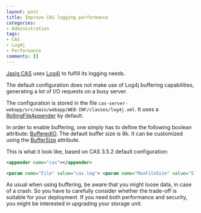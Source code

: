 ```yaml
---
layout: post
title: Improve CAS logging performance
categories:
- Administration
tags:
- CAS
- Log4j
- Performance
comments: []
---
```


[Jasig CAS](http://www.jasig.org/cas) uses [Log4j](http://logging.apache.org/log4j/1.2/) to fulfill its logging needs.

The default configuration does not make use of Log4j buffering capabilities, generating a lot of I/O requests on a busy server.

The configuration is stored in the file `cas-server-webapp/src/main/webapp/WEB-INF/classes/log4j.xml`. It uses a [RollingFileAppender](http://logging.apache.org/log4j/1.2/apidocs/org/apache/log4j/RollingFileAppender.html) by default.

In order to enable buffering, one simply has to define the following boolean attribute: [BufferedIO](http://logging.apache.org/log4j/1.2/apidocs/org/apache/log4j/FileAppender.html#bufferedIO).
The default buffer size is 8k. It can be customized using the [BufferSize](http://logging.apache.org/log4j/1.2/apidocs/org/apache/log4j/FileAppender.html#bufferSize) attribute.

This is what it look like, based on CAS 3.5.2 default configuration:

```xml
<appender name="cas"></appender>

<param name="File" value="cas.log"> <param name="MaxFileSize" value="512KB"> <param name="MaxBackupIndex" value="3"><layout><param name="ConversionPattern" value="%d %p [%c] - %m%n"></layout><param name="BufferedIO" value="TRUE"> <param name="BufferSize" value="32K">
```

As usual when using buffering, be aware that you might loose data, in case of a crash. So you have to carefully consider whether the trade-off is suitable for your deployment. If you need both performance and security, you might be interested in upgrading your storage unit.